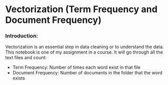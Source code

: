 # Vectorization (Term Frequency and Document Frequency)
### Introduction:
Vectorization is an essential step in data cleaning or to understand the data. <br />
This notebook is one of my assignment in a course. It will go through all the text files and count:
<ul>
<li>Term Frequency: Number of times each word exist in that file</li>
<li>Document Frequency: Number of documents in the folder that the word exists</li>
</ul>
